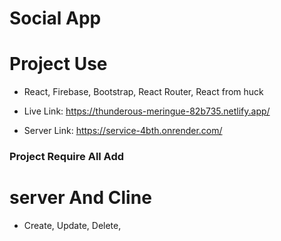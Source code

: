<h1>Social App </h1>

# Project Use

 * React, Firebase, Bootstrap, React Router, React from huck

 * Live Link: https://thunderous-meringue-82b735.netlify.app/
 
 * Server Link: https://service-4bth.onrender.com/

<h3> Project Require All Add </h3>


# server And Cline

* Create, Update, Delete, 